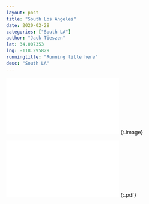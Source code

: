 ```yaml
---
layout: post
title: "South Los Angeles"
date: 2020-02-28
categories: ["South LA"]
author: "Jack Tieszen"
lat: 34.007353
lng: -118.295829
runningtitle: "Running title here"
desc: "South LA"
---
```


![Full Documentation](images/Key.pdf) {:.image}

![Image title](images/Key.pdf)
   {:.pdf}
